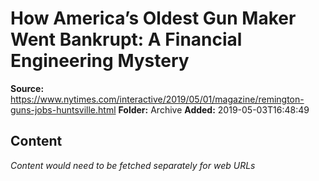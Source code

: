 # How America’s Oldest Gun Maker Went Bankrupt: A Financial Engineering Mystery

**Source:** https://www.nytimes.com/interactive/2019/05/01/magazine/remington-guns-jobs-huntsville.html
**Folder:** Archive
**Added:** 2019-05-03T16:48:49




## Content
*Content would need to be fetched separately for web URLs*
